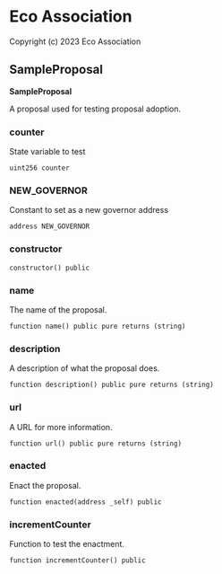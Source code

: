 # Eco Association

Copyright (c) 2023 Eco Association

## SampleProposal

**SampleProposal**

A proposal used for testing proposal adoption.

### counter

State variable to test

```solidity
uint256 counter
```

### NEW_GOVERNOR

Constant to set as a new governor address

```solidity
address NEW_GOVERNOR
```

### constructor

```solidity
constructor() public
```

### name

The name of the proposal.

```solidity
function name() public pure returns (string)
```

### description

A description of what the proposal does.

```solidity
function description() public pure returns (string)
```

### url

A URL for more information.

```solidity
function url() public pure returns (string)
```

### enacted

Enact the proposal.

```solidity
function enacted(address _self) public
```

### incrementCounter

Function to test the enactment.

```solidity
function incrementCounter() public
```

